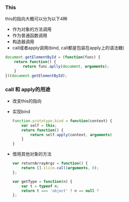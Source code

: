 ### This

this的指向大概可以分为以下4种

+ 作为对象的方法调用
+ 作为普通函数调用
+ 构造器调用
+ call或者apply调用(bind, call都是包装在apply上的语法糖)

```js
document.getElementById = (function(func) {
    return function() {
        return func.aplly(document, arguments);
    }
})(document.getElementById);
```

### call 和 apply的用途

+ 改变this的指向

+ 实现bind

  ```js
  Function.prototype.bind = function(context) {
      var self = this;
      return function() {
          return self.apply(context, arguments)
      }
  }
  ```
+ 借用其他对象的方法

  ```js
  var returnArrayArgs = function() {
      return [].slice.call(arguments, 0);
  };

  var getType = function(n) {
      var t = typeof n;
      return t === 'object' ? n == null ?  
  };
  ```
